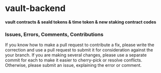 # vault-backend

#### vault contracts & seald tokens & time token & new staking contract codes

### Issues, Errors, Comments, Contributions
If you know how to make a pull request to contribute a fix, please write the correction and use a pull request to submit it for consideration against the your branch. If you are making several changes, please use a separate commit for each to make it easier to cherry-pick or resolve conflicts. Otherwise, please submit an issue, explaining the error or comment.